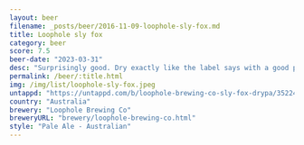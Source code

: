 ```yaml
---
layout: beer
filename: _posts/beer/2016-11-09-loophole-sly-fox.md
title: Loophole sly fox
category: beer
score: 7.5
beer-date: "2023-03-31"
desc: "Surprisingly good. Dry exactly like the label says with a good punch of hops"
permalink: /beer/:title.html
img: /img/list/loophole-sly-fox.jpeg
untappd: "https://untappd.com/b/loophole-brewing-co-sly-fox-drypa/3522445"
country: "Australia"
brewery: "Loophole Brewing Co"
breweryURL: "brewery/loophole-brewing-co.html"
style: "Pale Ale - Australian"
---
```

